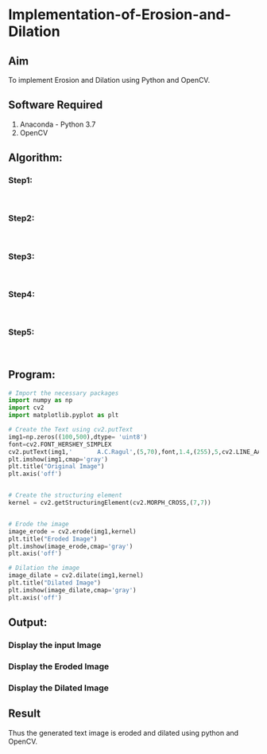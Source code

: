 # Implementation-of-Erosion-and-Dilation
## Aim
To implement Erosion and Dilation using Python and OpenCV.
## Software Required
1. Anaconda - Python 3.7
2. OpenCV
## Algorithm:
### Step1:
<br>


### Step2:
<br>

### Step3:
<br>

### Step4:
<br>

### Step5:
<br>

 
## Program:

``` Python
# Import the necessary packages
import numpy as np
import cv2
import matplotlib.pyplot as plt

# Create the Text using cv2.putText
img1=np.zeros((100,500),dtype= 'uint8') 
font=cv2.FONT_HERSHEY_SIMPLEX
cv2.putText(img1,'       A.C.Ragul',(5,70),font,1.4,(255),5,cv2.LINE_AA)
plt.imshow(img1,cmap='gray')
plt.title("Original Image")
plt.axis('off')


# Create the structuring element
kernel = cv2.getStructuringElement(cv2.MORPH_CROSS,(7,7))


# Erode the image
image_erode = cv2.erode(img1,kernel)
plt.title("Eroded Image")
plt.imshow(image_erode,cmap='gray')
plt.axis('off')

# Dilation the image
image_dilate = cv2.dilate(img1,kernel)
plt.title("Dilated Image")
plt.imshow(image_dilate,cmap='gray')
plt.axis('off')
```
## Output:

### Display the input Image


### Display the Eroded Image


### Display the Dilated Image


## Result
Thus the generated text image is eroded and dilated using python and OpenCV.